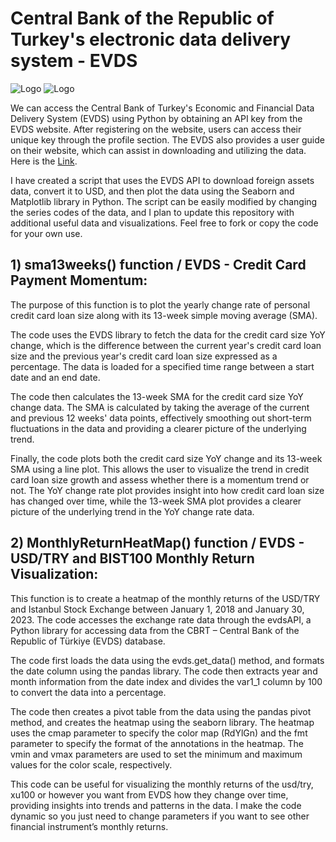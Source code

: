 # Central Bank of the Republic of Turkey's electronic data delivery system - EVDS

![Logo](https://evds2.tcmb.gov.tr/themes/icons_new/logo.png) ![Logo](https://evds2.tcmb.gov.tr/themes/template01/images/Logo.png)



We can access the Central Bank of Turkey's Economic and Financial Data Delivery System (EVDS) using Python by obtaining an API key from the EVDS website. After registering on the website, users can access their unique key through the profile section. The EVDS also provides a user guide on their website, which can assist in downloading and utilizing the data. Here is the [Link](https://evds2.tcmb.gov.tr/help/videos/User_Guide_to_Access_EVDS_Data_by_Using_Python.pdf).

I have created a script that uses the EVDS API to download foreign assets data, convert it to USD, and then plot the data using the Seaborn and Matplotlib library in Python. The script can be easily modified by changing the series codes of the data, and I plan to update this repository with additional useful data and visualizations. Feel free to fork or copy the code for your own use.

## 1) sma13weeks() function / EVDS - Credit Card Payment Momentum: 

The purpose of this function is to plot the yearly change rate of personal credit card loan size along with its 13-week simple moving average (SMA).

The code uses the EVDS library to fetch the data for the credit card size YoY change, which is the difference between the current year's credit card loan size and the previous year's credit card loan size expressed as a percentage. The data is loaded for a specified time range between a start date and an end date.

The code then calculates the 13-week SMA for the credit card size YoY change data. The SMA is calculated by taking the average of the current and previous 12 weeks' data points, effectively smoothing out short-term fluctuations in the data and providing a clearer picture of the underlying trend.

Finally, the code plots both the credit card size YoY change and its 13-week SMA using a line plot. This allows the user to visualize the trend in credit card loan size growth and assess whether there is a momentum trend or not. The YoY change rate plot provides insight into how credit card loan size has changed over time, while the 13-week SMA plot provides a clearer picture of the underlying trend in the YoY change rate data.

## 2) MonthlyReturnHeatMap() function / EVDS - USD/TRY and BIST100 Monthly Return Visualization:

This function is to create a heatmap of the monthly returns of the USD/TRY and Istanbul Stock Exchange between January 1, 2018 and January 30, 2023. The code accesses the exchange rate data through the evdsAPI, a Python library for accessing data from the CBRT – Central Bank of the Republic of  Türkiye (EVDS) database.

The code first loads the data using the evds.get_data() method, and formats the date column using the pandas library. The code then extracts year and month information from the date index and divides the var1_1 column by 100 to convert the data into a percentage.

The code then creates a pivot table from the data using the pandas pivot method, and creates the heatmap using the seaborn library. The heatmap uses the cmap parameter to specify the color map (RdYlGn) and the fmt parameter to specify the format of the annotations in the heatmap. The vmin and vmax parameters are used to set the minimum and maximum values for the color scale, respectively.

This code can be useful for visualizing the monthly returns of the usd/try, xu100 or however you want from EVDS  how they change over time, providing insights into trends and patterns in the data. I make the code dynamic so you just need to change parameters if you want to see other financial instrument’s monthly returns. 




